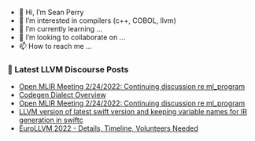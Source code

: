 - 👋 Hi, I’m Sean Perry
- 👀 I’m interested in compilers (c++, COBOL, llvm)
- 🌱 I’m currently learning ...
- 💞️ I’m looking to collaborate on ...
- 📫 How to reach me ...

<!---
s66perry/s66perry is a ✨ special ✨ repository because its `README.md` (this file) appears on your GitHub profile.
You can click the Preview link to take a look at your changes.
--->
### 📕 Latest LLVM Discourse Posts

<!-- DISCOURSE-LLVM:START -->
- [Open MLIR Meeting 2/24/2022: Continuing discussion re ml_program](https://discourse.llvm.org/t/open-mlir-meeting-2-24-2022-continuing-discussion-re-ml-program/60441/7)
- [Codegen Dialect Overview](https://discourse.llvm.org/t/codegen-dialect-overview/2723/10)
- [Open MLIR Meeting 2/24/2022: Continuing discussion re ml_program](https://discourse.llvm.org/t/open-mlir-meeting-2-24-2022-continuing-discussion-re-ml-program/60441/6)
- [LLVM version of latest swift version and keeping variable names for IR generation in swiftc](https://discourse.llvm.org/t/llvm-version-of-latest-swift-version-and-keeping-variable-names-for-ir-generation-in-swiftc/60832/2)
- [EuroLLVM 2022 - Details, Timeline, Volunteers Needed](https://discourse.llvm.org/t/eurollvm-2022-details-timeline-volunteers-needed/60027/8)
<!-- DISCOURSE-LLVM:END -->
